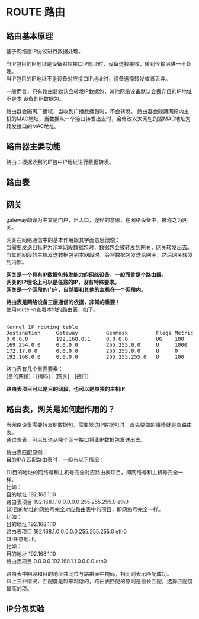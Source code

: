# ROUTE 路由           

## 路由基本原理
基于网络层IP协议进行数据处理。  

当IP包目的IP地址是设备对应接口IP地址时，设备选择接收，转到传输层进一步处理。  
当IP包目的IP地址不是设备对应接口IP地址时，设备选择转发或者丢弃。

一般而言，只有路由器默认会转发IP数据包，其他网络设备默认会丢弃目的IP地址不是本
设备的IP数据包。

路由器会隔离广播域，当收到广播数据包时，不会转发。
路由器会隐藏网段内主机的MAC地址，当数据从一个接口转发出去时，会修改以太网包的源MAC地址为转发接口的MAC地址。  
  
## 路由器主要功能  
路由：根据收到的IP包中IP地址进行数据转发。

## 路由表  
  
## 网关  
gateway翻译为中文是门户，出入口，途径的意思，在网络设备中，被称之为网关。      
    
网关在网络通信中的基本作用跟其字面意思很像：      
当需要发送目标IP为非本网段数据包时，数据包会被转发到网关，网关转发出去。      
当其他网段的主机发送数据包到本网段时，会将数据包发送给网关，然后网关转发到内部。      
    
**网关是一个具有IP数据包转发能力的网络设备，一般而言是个路由器。**    
**网关的IP理论上可以是任意的IP，没有特殊要求。**    
**网关是一个网段的门户，自然要和其他的主机在一个网段内。**    
      
**路由表是网络设备三层通信的依据，非常的重要！**      
使用route -n查看本地的路由表，如下。      
<pre>    
Kernel IP routing table      
Destination     Gateway         Genmask         Flags Metric Ref    Use Iface      
0.0.0.0         192.168.0.1     0.0.0.0         UG    100    0        0 eno1      
169.254.0.0     0.0.0.0         255.255.0.0     U     1000   0        0 eno1      
172.17.0.0      0.0.0.0         255.255.0.0     U     0      0        0 docker0      
192.168.0.0     0.0.0.0         255.255.255.0   U     100    0        0 eno1      
</pre>    
      
路由表有几个重要要素：      
[目的网段]：[掩码]：[网关]：[接口]      
    
**路由表项目可以是目的网段，也可以是单独的主机IP**    
    
## 路由表，网关是如何起作用的？    
当网络设备需要转发IP数据包，需要发送IP数据包时，首先要做的事情就是查路由表。      
通过查表，可以知道从哪个网卡接口将此IP数据包发送出去。      
    
路由表匹配原则：    
目的IP在匹配路由表时，一般有以下情况：    
    
(1)目的地址的网络号和主机号完全对应路由表项目，即网络号和主机号完全一样。    
比如：    
   目的地址    192.168.1.10    
   路由表项目  192.168.1.10  0.0.0.0  255.255.255.0 eth0    
(2)目的地址的网络号完全对应路由表中的项目，即网络号完全一样。    
比如：    
   目的地址    192.168.1.10    
   路由表项目  192.168.1.0   0.0.0.0  255.255.255.0 eth0    
(3)任意地址。    
比如：    
   目的地址    192.168.1.10    
   路由表项目  0.0.0.0  192.168.1.1  0.0.0.0  eth0    
    
路由表中网段和目的地址共同位与路由表中掩码，相同则表示匹配成功。    
以上三种情况，匹配度是越来越低的，路由表匹配的原则是最长匹配，选择匹配度最高的项。    
  
  
## IP分包实验  
